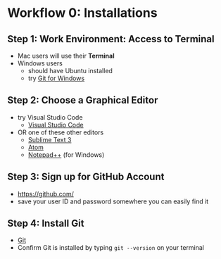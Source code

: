 
# Workflow 0: Installations

## Step 1:  Work Environment:  Access to Terminal 
- Mac users will use their **Terminal**
- Windows users
	- should have Ubuntu installed
	- try [Git for Windows](https://gitforwindows.org/)

## Step 2:  Choose a Graphical Editor
- try Visual Studio Code
	* [Visual Studio Code](https://visualstudio.microsoft.com/downloads/)
- OR one of these other editors
	* [Sublime Text 3](https://www.sublimetext.com/)
 	* [Atom](https://atom.io/)
 	* [Notepad++](https://notepad-plus-plus.org/) (for Windows)

## Step 3:  Sign up for GitHub Account
- https://github.com/
- save your user ID and password somewhere you can easily find it

## Step 4:  Install Git
- [Git](https://git-scm.com/book/en/v2/Getting-Started-Installing-Git)
- Confirm Git is installed by typing `git --version` on your terminal

